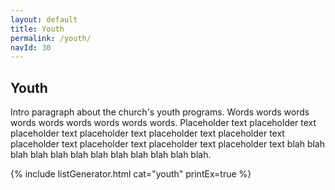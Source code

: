 ```yaml
---
layout: default
title: Youth
permalink: /youth/
navId: 30
---
```


## Youth

Intro paragraph about the church's youth programs. Words words words words words words words words words. Placeholder text placeholder text placeholder text placeholder text placeholder text placeholder text placeholder text placeholder text placeholder text placeholder text blah blah blah blah blah blah blah blah blah blah blah blah.

<!-- <div class="separator"></div> -->

{% include listGenerator.html cat="youth" printEx=true %}
